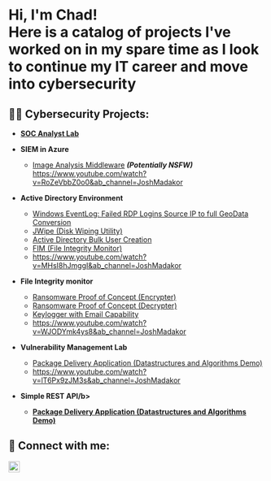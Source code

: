 <h1>Hi, I'm Chad!<br/>
  Here is a catalog of projects I've worked on in my spare time as I look to continue my IT career and move into cybersecurity<br/>
  
<h2>👨‍💻 Cybersecurity Projects:</h2>

- <b>[SOC Analyst Lab](https://github.com/ChadVanHalen/SOCAnalystLab)</b>

- <b>SIEM in Azure</b>
  - [Image Analysis Middleware](https://github.com/joshmadakor1/4chan-Image-Analysis-Middleware-C964) <b><i>(Potentially NSFW)</b></i>
  https://www.youtube.com/watch?v=RoZeVbbZ0o0&ab_channel=JoshMadakor

- <b>Active Directory Environment</b>
  - [Windows EventLog: Failed RDP Logins Source IP to full GeoData Conversion](https://github.com/joshmadakor1/Sentinel-Lab)
  - [JWipe (Disk Wiping Utility)](https://github.com/joshmadakor1/Jwipe.PowerShell)
  - [Active Directory Bulk User Creation](https://github.com/joshmadakor1/AD_PS)
  - [FIM (File Integrity Monitor)](https://github.com/joshmadakor1/PowerShell-Integrity-FIM)
  - https://www.youtube.com/watch?v=MHsI8hJmggI&ab_channel=JoshMadakor

- <b>File Integrity monitor</b>
  - [Ransomware Proof of Concept (Encrypter)](https://github.com/joshmadakor1/EncrypterPOC)
  - [Ransomware Proof of Concept (Decrypter)](https://github.com/joshmadakor1/DecrypterPOC)
  - [Keylogger with Email Capability](https://github.com/joshmadakor1/Key-Logger-With-Email)
  - https://www.youtube.com/watch?v=WJODYmk4ys8&ab_channel=JoshMadakor

- <b>Vulnerability Management Lab</b>
  - [Package Delivery Application (Datastructures and Algorithms Demo)](https://github.com/joshmadakor1/Package-Delivery-Pathfinding-Algorithm)
  - https://www.youtube.com/watch?v=lT6Px9zJM3s&ab_channel=JoshMadakor

- <b>Simple REST API/b>
  - [Package Delivery Application (Datastructures and Algorithms Demo)](https://github.com/joshmadakor1/Package-Delivery-Pathfinding-Algorithm)

<h2> 🤳 Connect with me:</h2>

[<img align="left" alt="JoshMadakor | LinkedIn" width="22px" src="https://cdn.jsdelivr.net/npm/simple-icons@v3/icons/linkedin.svg" />][linkedin]

[linkedin]: https://www.linkedin.com/in/chadwick-van-oostendorp-642b8b47/

<!--
**joshmadakor1/joshmadakor1** is a ✨ _special_ ✨ repository because its `README.md` (this file) appears on your GitHub profile.

Here are some ideas to get you started:

- 🔭 I’m currently working on ...
- 🌱 I’m currently learning ...
- 👯 I’m looking to collaborate on ...
- 🤔 I’m looking for help with ...
- 💬 Ask me about ...
- 📫 How to reach me: ...
- 😄 Pronouns: ...
- ⚡ Fun fact: ...
-->
